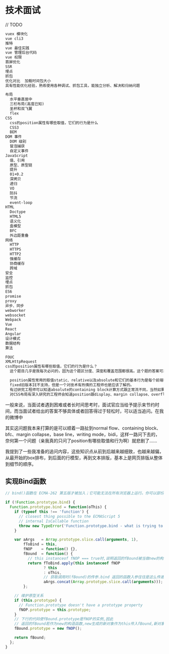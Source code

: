 # 技术面试

// TODO

```md
vuex 模块化
vue cli3
推特
vue 最佳实践
vue 管理后台代码
vue 权限
首屏优化
SSR
埋点
抓包
优化对比  加载时间包大小
具有性能优化经验，熟练使用各种调试、抓包工具，能独立分析、解决和归纳问题
```

```md
布局
  水平垂直居中
  三栏布局(高度已知)
  圣杯和双飞翼
  flex
CSS
  css的position属性有哪些取值，它们的行为是什么
  CSS3
  BEM
DOM 事件
  DOM 级别
  冒泡捕获
  自定义事件
JavaScript
  值、引用
  原型、原型链
  提升
  01+0.2
  深拷贝
  递归
  VO
  防抖
  节流
  event-loop
HTML
  Doctype
  HTML5
  语义化
  盒模型
  BFC
  外边距重叠
网络
  HTTP
  HTTPS
  HTTP2
  强缓存
  协商缓存
  跨域
安全
监控
埋点
抓包
ES6
promise
proxy
异步、同步
webworker
websocket
Webpack
Vue
React
Angular
设计模式
数据结构
算法
```

```md
FOUC
XMLHttpRequest
css的position属性有哪些取值，它们的行为是什么？
  这个题目几乎是我每次必问的，因为这个题区分度、深度和覆盖范围都很高。这个题的答案可以分成不同的层级:

  position属性常用的取值static、relative以及absolute和它们的基本行为是每个前端都应该掌握的。这包括relative和absolute的定位原点。
  fixed旧版本IE不支持，但是一个对技术有热情的工程师也是应该了解的。
  有过研究工程师可以知道absolute的containing block计算方式跟正常流不同，当然如果没读过标准的话，表述方式不一定是这样。
  对CSS布局有深入研究的工程师会知道position跟display、margin collapse、overflow、float这些特性相互叠加后的行为。
```

一般来说，当面试者遇到困难或者长时间思考时，面试官应当给予提示来节约时间，而当面试者给出的答案不够具体或者回答得过于轻松时，可以适当追问。在我的微博中

其实这问题我本来打算的是可以顺着一路扯到normal flow、containing block、bfc、margin collapse，base line，writing mode，bidi，这样一路问下去的，奈何第一个问题（亲我真的只问了position有哪些取值和行为啊）就悲剧了……

我提到了一些我准备的追问内容，这些知识点从前到后越来越细致，也越来越偏，从最开始的box排布，到后面的行模型，再到文本排版，基本上是网页排版从整体到细节的顺序。

## 实现Bind函数

```js
// bind()函数在 ECMA-262 第五版才被加入；它可能无法在所有浏览器上运行。你可以部份地在脚本开头加入以下代码，就能使它运作，让不支持的浏览器也能使用 bind() 功能。

if (!Function.prototype.bind) {
  Function.prototype.bind = function(oThis) {
    if (typeof this !== 'function') {
      // closest thing possible to the ECMAScript 5
      // internal IsCallable function
      throw new TypeError('Function.prototype.bind - what is trying to be bound is not callable');
    }

    var aArgs   = Array.prototype.slice.call(arguments, 1),
        fToBind = this,
        fNOP    = function() {},
        fBound  = function() {
          // this instanceof fNOP === true时,说明返回的fBound被当做new的构造函数调用
          return fToBind.apply(this instanceof fNOP
                 ? this
                 : oThis,
                 // 获取调用时(fBound)的传参.bind 返回的函数入参往往是这么传递的
                 aArgs.concat(Array.prototype.slice.call(arguments)));
        };

    // 维护原型关系
    if (this.prototype) {
      // Function.prototype doesn't have a prototype property
      fNOP.prototype = this.prototype; 
    }
    // 下行的代码使fBound.prototype是fNOP的实例,因此
    // 返回的fBound若作为new的构造函数,new生成的新对象作为this传入fBound,新对象的__proto__就是fNOP的实例
    fBound.prototype = new fNOP();

    return fBound;
  };
}
```
